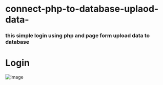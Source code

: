 # connect-php-to-database-uplaod-data-
### this simple login using php and page form upload data to database
# Login


![image](https://user-images.githubusercontent.com/63082758/202924267-037337ff-e558-4948-ba43-181b45437117.png)

